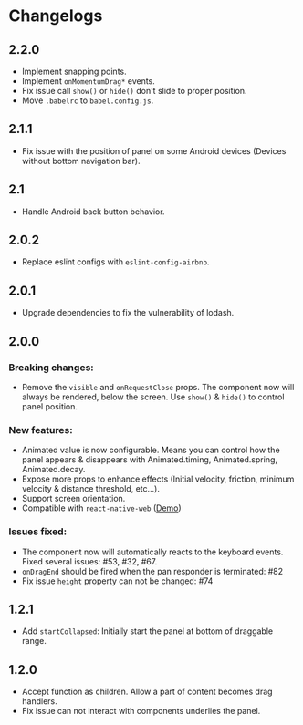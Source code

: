 # Changelogs

## 2.2.0
- Implement snapping points.
- Implement `onMomentumDrag*` events.
- Fix issue call `show()` or `hide()` don't slide to proper position.
- Move `.babelrc` to `babel.config.js`.

## 2.1.1
- Fix issue with the position of panel on some Android devices (Devices without bottom navigation bar).

## 2.1
- Handle Android back button behavior.

## 2.0.2
* Replace eslint configs with `eslint-config-airbnb`.

## 2.0.1
* Upgrade dependencies to fix the vulnerability of lodash.

## 2.0.0
### Breaking changes:
* Remove the `visible` and `onRequestClose` props.  The component now will always be rendered, below the screen. Use `show()` & `hide()` to control panel position.

### New features:
* Animated value is now configurable. Means you can control how the panel appears & disappears with Animated.timing, Animated.spring, Animated.decay.
* Expose more props to enhance effects (Initial velocity, friction, minimum velocity & distance threshold, etc...).
* Support screen orientation.
* Compatible with `react-native-web` ([Demo](https://codesandbox.io/s/3440ox733m))

### Issues fixed:
* The component now will automatically reacts to the keyboard events. Fixed several issues: #53, #32, #67.
* `onDragEnd` should be fired when the pan responder is terminated: #82
* Fix issue `height` property can not be changed: #74

## 1.2.1
- Add `startCollapsed`: Initially start the panel at bottom of draggable range.

## 1.2.0
- Accept function as children. Allow a part of content becomes drag handlers.
- Fix issue can not interact with components underlies the panel.
